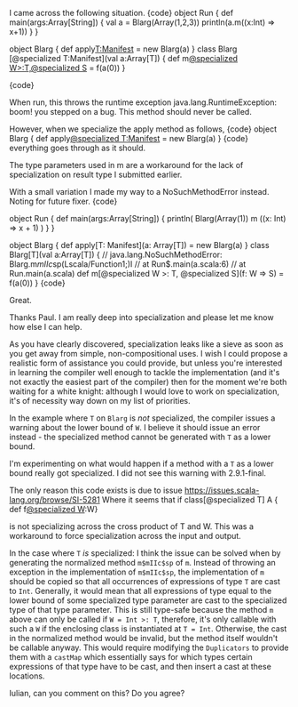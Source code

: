 I came across the following situation.
{code}
object Run {
 def main(args:Array[String]) {
  val a = Blarg(Array(1,2,3))
  println(a.m((x:Int) => x+1))
 }
}

object Blarg {
  def apply[T:Manifest](a:Array[T]) = new Blarg(a)
}
class Blarg [@specialized T:Manifest](val a:Array[T]) {
  def m[@specialized W>:T,@specialized S](f:W=>S) = f(a(0))
}

{code}

When run, this throws the runtime exception
java.lang.RuntimeException: boom! you stepped on a bug. This method should never be called.

However, when we specialize the apply method as follows,
{code}
object Blarg {
  def apply[@specialized T:Manifest](a:Array[T]) = new Blarg(a)
}
{code}
everything goes through as it should.

The type parameters used in m are a workaround for the lack 
of specialization on result type I submitted earlier.

With a small variation I made my way to a NoSuchMethodError instead.  Noting for future fixer.
{code}

object Run {
  def main(args:Array[String]) {
    println( Blarg(Array(1)) m ((x: Int) => x + 1) )
  }
}

object Blarg {
  def apply[T: Manifest](a: Array[T]) = new Blarg(a)
}
class Blarg[T](val a:Array[T]) {
  // java.lang.NoSuchMethodError: Blarg.m$mIIc$sp(Lscala/Function1;)I
  //  at Run$.main(a.scala:6)
  //  at Run.main(a.scala)
  def m[@specialized W >: T, @specialized S](f: W => S) = f(a(0))
}
{code}

Great.

Thanks Paul.  I am really deep into specialization and please let me know
how else I can help.


As you have clearly discovered, specialization leaks like a sieve as soon as you get away from simple, non-compositional uses.  I wish I could propose a realistic form of assistance you could provide, but unless you're interested in learning the compiler well enough to tackle the implementation (and it's not exactly the easiest part of the compiler) then for the moment we're both waiting for a white knight: although I would love to work on specialization, it's of necessity way down on my list of priorities.

In the example where `T` on `Blarg` is *not* specialized, the compiler issues a warning about the lower bound of `W`.
I believe it should issue an error instead - the specialized method cannot be generated with `T` as a lower bound.

I'm experimenting on what would happen if a method with a `T` as a lower bound really got specialized.
I did not see this warning with 2.9.1-final.

The only reason this code exists is due to issue https://issues.scala-lang.org/browse/SI-5281
Where it seems that if class[@specialized T] A { def f[@specialized W](a:T):W}

is not specializing across the cross product of T and W.  This was a workaround to force
specialization across the input and output.


In the case where `T` *is* specialized:
I think the issue can be solved when by generating the normalized method `m$mIIc$sp` of `m`.
Instead of throwing an exception in the implementation of `m$mIIc$sp`, the implementation of `m` should be copied so that all occurrences of expressions of type `T` are cast to `Int`. Generally, it would mean that all expressions of type equal to the lower bound of some specialized type parameter are cast to the specialized type of that type parameter.
This is still type-safe because the method `m` above can only be called if `W = Int >: T`, therefore, it's only callable with such a `W` if the enclosing class is instantiated at `T = Int`. Otherwise, the cast in the normalized method would be invalid, but the method itself wouldn't be callable anyway.
This would require modifying the `Duplicators` to provide them with a `castMap` which essentially says for which types certain expressions of that type have to be cast, and then insert a cast at these locations.

Iulian, can you comment on this? Do you agree?
